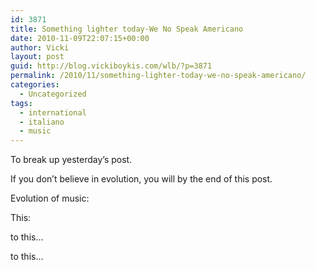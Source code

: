 ```yaml
---
id: 3871
title: Something lighter today-We No Speak Americano
date: 2010-11-09T22:07:15+00:00
author: Vicki
layout: post
guid: http://blog.vickiboykis.com/wlb/?p=3871
permalink: /2010/11/something-lighter-today-we-no-speak-americano/
categories:
  - Uncategorized
tags:
  - international
  - italiano
  - music
---
```

To break up yesterday&#8217;s post.

If you don&#8217;t believe in evolution, you will by the end of this post.

Evolution of music:

This:



to this&#8230;
  


to this&#8230;